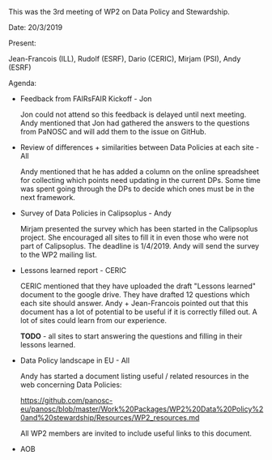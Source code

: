This was the 3rd meeting of WP2 on Data Policy and Stewardship.

Date: 20/3/2019

Present:

Jean-Francois (ILL), Rudolf (ESRF), Dario (CERIC), Mirjam (PSI), Andy (ESRF)

Agenda:

* Feedback from FAIRsFAIR Kickoff - Jon 

    Jon could not attend so this feedback is delayed until next meeting.
    Andy mentioned that Jon had gathered the answers to the questions from PaNOSC and will add them to the issue on GitHub.

* Review of differences + similarities between Data Policies at each site - All

    Andy mentioned that he has added a column on the online spreadsheet for collecting which points need updating in the current DPs.
    Some time was spent going through the DPs to decide which ones must be in the next framework.

* Survey of Data Policies in Calipsoplus - Andy

    Mirjam presented the survey which has been started in the Calipsoplus project. She encouraged all sites to fill it in even those who were not part of Calipsoplus. The deadline is 1/4/2019. Andy will send the survey to the WP2 mailing list.

* Lessons learned report - CERIC

    CERIC mentioned that they have uploaded the draft "Lessons learned" document to the google drive. They have drafted 12 questions which each site should answer.
    Andy + Jean-Francois pointed out that this document has a lot of potential to be useful if it is correctly filled out. A lot of sites could learn from our experience.

    **TODO** - all sites to start answering the questions and filling in their lessons learned. 

* Data Policy landscape in EU - All

    Andy has started a document listing useful / related resources in the web concerning Data Policies:

    https://github.com/panosc-eu/panosc/blob/master/Work%20Packages/WP2%20Data%20Policy%20and%20stewardship/Resources/WP2_resources.md

    All WP2 members are invited to include useful links to this document.    

* AOB